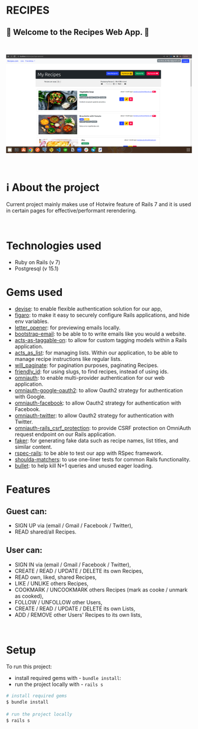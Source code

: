 # RECIPES

##  :spaghetti: Welcome to the Recipes Web App. :spaghetti:
<br/>


![Main page](/app/assets/images/recipes_main.png)

<br/>

# :information_source: About the project

Current project mainly makes use of Hotwire feature of Rails 7 and it is used in certain pages for effective/performant rerendering.

<br/>

# Technologies used

- Ruby on Rails (v 7)
- Postgresql (v 15.1)


# Gems used
- [devise](https://github.com/heartcombo/devise): to enable flexible authentication solution for our app,
- [figaro](https://github.com/laserlemon/figaro): to make it easy to securely configure Rails applications, and hide env variables.
- [letter_opener](https://github.com/ryanb/letter_opener): for previewing emails locally.
- [bootstrap-email](https://github.com/bootstrap-email/bootstrap-email): to be able to to write emails like you would a website.
- [acts-as-taggable-on](https://github.com/mbleigh/acts-as-taggable-on): to allow for custom tagging models within a Rails application.
- [acts_as_list](https://github.com/brendon/acts_as_list): for managing lists. Within our application, to be able to manage recipe instructions like regular lists. 
- [will_paginate](https://github.com/mislav/will_paginate): for pagination purposes, paginating Recipes.
- [friendly_id](https://github.com/norman/friendly_id): for using slugs, to find recipes, instead of using ids.
- [omniauth](https://github.com/omniauth/omniauth): to enable multi-provider authentication for our web application.
- [omniauth-google-oauth2](https://github.com/zquestz/omniauth-google-oauth2): to allow Oauth2 strategy for authentication with Google.
- [omniauth-facebook](https://github.com/simi/omniauth-facebook): to allow Oauth2 strategy for authentication with Facebook.
- [omniauth-twitter](https://github.com/arunagw/omniauth-twitter): to allow Oauth2 strategy for authentication with Twitter.
- [omniauth-rails_csrf_protection](https://github.com/cookpad/omniauth-rails_csrf_protection): to provide CSRF protection on OmniAuth request endpoint on our Rails application.
- [faker](https://github.com/faker-ruby/faker): for generating fake data such as recipe names, list titles, and similar content.
- [rspec-rails](https://github.com/rspec/rspec-rails): to be able to test our app with RSpec framework.
- [shoulda-matchers](https://github.com/thoughtbot/shoulda-matchers): to use one-liner tests for common Rails functionality.
- [bullet](https://github.com/flyerhzm/bullet): to help kill N+1 queries and unused eager loading.



# Features


## Guest can:
- SIGN UP via (email / Gmail / Facebook / Twitter),
- READ shared/all Recipes.

## User can:
- SIGN IN via (email / Gmail / Facebook / Twitter),
- CREATE / READ / UPDATE / DELETE its own Recipes,
- READ own, liked, shared Recipes,
- LIKE / UNLIKE others Recipes,
- COOKMARK / UNCOOKMARK others Recipes (mark as cooke / unmark as cooked),
- FOLLOW / UNFOLLOW other Users,
- CREATE / READ / UPDATE / DELETE its own Lists,
- ADD / REMOVE other Users' Recipes to its own lists,

<br/>

# Setup
To run this project: 
* install required gems with -   `bundle install`:
* run the project locally with - `rails s`

```bash
# install required gems
$ bundle install

# run the project locally
$ rails s
```
